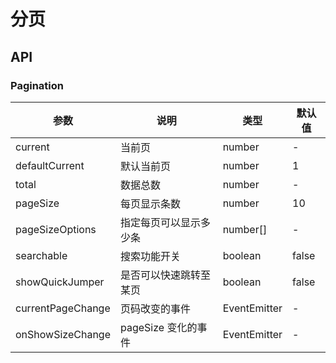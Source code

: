 
# 分页

## API

### Pagination

| 参数      | 说明             | 类型      | 默认值  |
|----------|------------------|----------|--------|
| current | 当前页 | number | - |
| defaultCurrent | 默认当前页 | number | 1 |
| total | 数据总数 | number | - |
| pageSize | 每页显示条数 | number | 10 |
| pageSizeOptions | 指定每页可以显示多少条 | number[] | - |
| searchable | 搜索功能开关 | boolean | false |
| showQuickJumper | 是否可以快速跳转至某页 | boolean | false |
| currentPageChange | 页码改变的事件 | EventEmitter | - |
| onShowSizeChange | pageSize 变化的事件 | EventEmitter | - |
